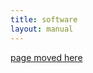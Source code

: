 ```yaml
---
title: software
layout: manual
---
```


[page moved here](https://github.com/nortd/lasersaur/wiki/software)
